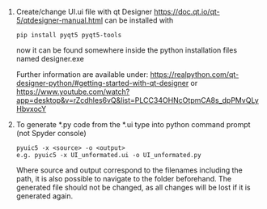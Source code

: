 1. Create/change UI.ui file with qt Designer https://doc.qt.io/qt-5/qtdesigner-manual.html can be installed with 
    ```
    pip install pyqt5 pyqt5-tools
    ```
    now it can be found somewhere inside the python installation files named designer.exe

    Further information are available under: 
    https://realpython.com/qt-designer-python/#getting-started-with-qt-designer
    or
    https://www.youtube.com/watch?app=desktop&v=rZcdhles6vQ&list=PLCC34OHNcOtpmCA8s_dpPMvQLyHbvxocY

2. To generate *.py code from the *.ui type into python command prompt (not Spyder console)
    ```
    pyuic5 -x <source> -o <output> 
    e.g. pyuic5 -x UI_unformated.ui -o UI_unformated.py
    ```
    Where source and output correspond to the filenames including the path, it is also possible to navigate to the folder beforehand.
    The generated file should not be changed, as all changes will be lost if it is generated again.